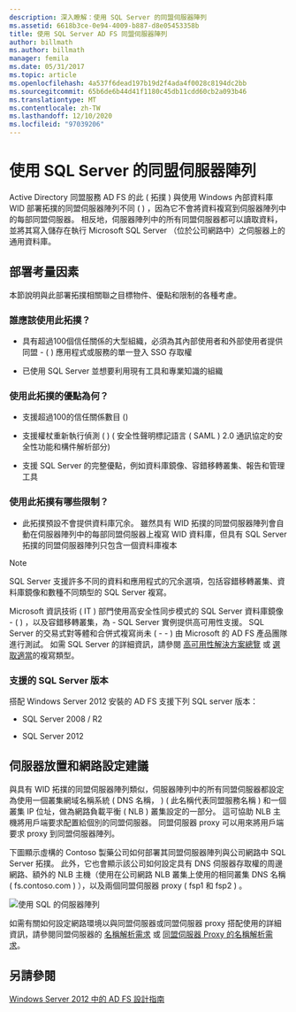 ```yaml
---
description: 深入瞭解：使用 SQL Server 的同盟伺服器陣列
ms.assetid: 6618b3ce-0e94-4009-b887-d8e05453358b
title: 使用 SQL Server AD FS 同盟伺服器陣列
author: billmath
ms.author: billmath
manager: femila
ms.date: 05/31/2017
ms.topic: article
ms.openlocfilehash: 4a537f6dead197b19d2f4ada4f0028c8194dc2bb
ms.sourcegitcommit: 65b6de6b44d41f1180c45db11cdd60cb2a093b46
ms.translationtype: MT
ms.contentlocale: zh-TW
ms.lasthandoff: 12/10/2020
ms.locfileid: "97039206"
---
```

# <a name="federation-server-farm-using-sql-server"></a>使用 SQL Server 的同盟伺服器陣列

Active Directory 同盟服務 AD FS 的此 \( 拓撲 \) 與使用 Windows 內部資料庫 WID 部署拓撲的同盟伺服器陣列不同 \( \) ，因為它不會將資料複寫到伺服器陣列中的每部同盟伺服器。 相反地，伺服器陣列中的所有同盟伺服器都可以讀取資料，並將其寫入儲存在執行 Microsoft SQL Server （位於公司網路中）之伺服器上的通用資料庫。

## <a name="deployment-considerations"></a>部署考量因素
本節說明與此部署拓撲相關聯之目標物件、優點和限制的各種考慮。

### <a name="who-should-use-this-topology"></a>誰應該使用此拓撲？

-   具有超過100個信任關係的大型組織，必須為其內部使用者和外部使用者提供同盟 \- \( \) 應用程式或服務的單一登入 SSO 存取權

-   已使用 SQL Server 並想要利用現有工具和專業知識的組織

### <a name="what-are-the-benefits-of-using-this-topology"></a>使用此拓撲的優點為何？

-   支援超過100的信任關係數目 \(\)

-   支援權杖重新執行偵測 \( \) \( 安全性聲明標記語言 \( SAML \) 2.0 通訊協定的安全性功能和構件解析部分\)

-   支援 SQL Server 的完整優點，例如資料庫鏡像、容錯移轉叢集、報告和管理工具

### <a name="what-are-the-limitations-of-using-this-topology"></a>使用此拓撲有哪些限制？

-   此拓撲預設不會提供資料庫冗余。 雖然具有 WID 拓撲的同盟伺服器陣列會自動在伺服器陣列中的每部同盟伺服器上複寫 WID 資料庫，但具有 SQL Server 拓撲的同盟伺服器陣列只包含一個資料庫複本

> [!NOTE]
> SQL Server 支援許多不同的資料和應用程式的冗余選項，包括容錯移轉叢集、資料庫鏡像和數種不同類型的 SQL Server 複寫。

Microsoft 資訊技術 \( IT \) 部門使用高安全性同步模式的 SQL Server 資料庫鏡像 \- \( \) ，以及容錯移轉叢集，為 \- SQL Server 實例提供高可用性支援。 SQL Server 的交易式對等體和合併式複寫尚未 \( \- \- \) 由 Microsoft 的 AD FS 產品團隊進行測試。 如需 SQL Server 的詳細資訊，請參閱 [高可用性解決方案總覽](https://go.microsoft.com/fwlink/?LinkId=179853) 或 [選取適當](https://go.microsoft.com/fwlink/?LinkId=214648)的複寫類型。

### <a name="supported-sql-server-versions"></a>支援的 SQL Server 版本
搭配 Windows Server 2012 安裝的 AD FS 支援下列 SQL server 版本：

-   SQL Server 2008 \/ R2

-   SQL Server 2012

## <a name="server-placement-and-network-layout-recommendations"></a>伺服器放置和網路設定建議
與具有 WID 拓撲的同盟伺服器陣列類似，伺服器陣列中的所有同盟伺服器都設定為使用一個叢集網域名稱系統 \( DNS 名稱， \) \( 此名稱代表同盟服務名稱 \) 和一個叢集 IP 位址，做為網路負載平衡 \( NLB \) 叢集設定的一部分。 這可協助 NLB 主機將用戶端要求配置給個別的同盟伺服器。 同盟伺服器 proxy 可以用來將用戶端要求 proxy 到同盟伺服器陣列。

下圖顯示虛構的 Contoso 製藥公司如何部署其同盟伺服器陣列與公司網路中 SQL Server 拓撲。 此外，它也會顯示該公司如何設定具有 DNS 伺服器存取權的周邊網路、額外的 NLB 主機（使用在公司網路 NLB 叢集上使用的相同叢集 DNS 名稱 \( fs.contoso.com \) ），以及兩個同盟伺服器 proxy \( fsp1 和 fsp2 \) 。

![使用 SQL 的伺服器陣列](media/FarmSQLProxies.gif)

如需有關如何設定網路環境以與同盟伺服器或同盟伺服器 proxy 搭配使用的詳細資訊，請參閱同盟伺服器的 [名稱解析需求](Name-Resolution-Requirements-for-Federation-Servers.md) 或 [同盟伺服器 Proxy 的名稱解析需求](Name-Resolution-Requirements-for-Federation-Server-Proxies.md)。

## <a name="see-also"></a>另請參閱
[Windows Server 2012 中的 AD FS 設計指南](AD-FS-Design-Guide-in-Windows-Server-2012.md)
